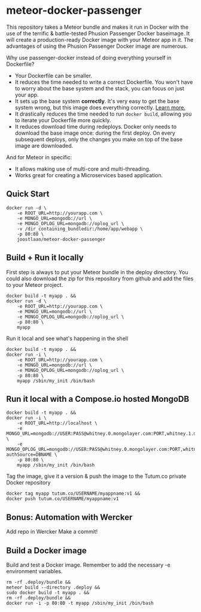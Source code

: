# meteor-docker-passenger
This repository takes a Meteor bundle and makes it run in Docker with the use of the terrific &amp; battle-tested Phusion Passenger Docker baseimage. It will create a production-ready Docker image with your Meteor app in it.
The advantages of using the Phusion Passenger Docker image are numerous.

Why use passenger-docker instead of doing everything yourself in Dockerfile?

 * Your Dockerfile can be smaller.
 * It reduces the time needed to write a correct Dockerfile. You won't have to worry about the base system and the stack, you can focus on just your app.
 * It sets up the base system **correctly**. It's very easy to get the base system wrong, but this image does everything correctly. [Learn more.](https://github.com/phusion/baseimage-docker#contents)
 * It drastically reduces the time needed to run `docker build`, allowing you to iterate your Dockerfile more quickly.
 * It reduces download time during redeploys. Docker only needs to download the base image once: during the first deploy. On every subsequent deploys, only the changes you make on top of the base image are downloaded.

 And for Meteor in specific:
 * It allows making use of multi-core and multi-threading.
 * Works great for creating a Microservices based application.

## Quick Start

```shell
docker run -d \
    -e ROOT_URL=http://yourapp.com \
    -e MONGO_URL=mongodb://url \
    -e MONGO_OPLOG_URL=mongodb://oplog_url \
    -v /dir_containing_bundledir:/home/app/webapp \
    -p 80:80 \
    joostlaan/meteor-docker-passenger
```

## Build + Run it locally

First step is always to put your Meteor bundle in the deploy directory. You could also download the zip for this repository from github and add the files to your Meteor project.

```shell
docker build -t myapp . &&
docker run -d \
    -e ROOT_URL=http://yourapp.com \
    -e MONGO_URL=mongodb://url \
    -e MONGO_OPLOG_URL=mongodb://oplog_url \
    -p 80:80 \
    myapp
```

Run it local and see what's happening in the shell

```shell
docker build -t myapp . &&
docker run -i \
    -e ROOT_URL=http://yourapp.com \
    -e MONGO_URL=mongodb://url \
    -e MONGO_OPLOG_URL=mongodb://oplog_url \
    -p 80:80 \
    myapp /sbin/my_init /bin/bash
```

## Run it local with a Compose.io hosted MongoDB

```shell
docker build -t myapp . &&
docker run -i \
    -e ROOT_URL=http://localhost \
    -e MONGO_URL=mongodb://USER:PASS@whitney.0.mongolayer.com:PORT,whitney.1.mongolayer.com:PORT/DBNAME \
    -e MONGO_OPLOG_URL=mongodb://USER:PASS@whitney.0.mongolayer.com:PORT,whitney.1.mongolayer.com:PORT/local?authSource=DBNAME \
    -p 80:80 \
    myapp /sbin/my_init /bin/bash 
```

Tag the image, give it a version & push the image to the Tutum.co private Docker repository
```shell
docker tag myapp tutum.co/USERNAME/myappname:v1 &&
docker push tutum.co/USERNAME/myappname:v1
```

## Bonus: Automation with Wercker

Add repo in Wercker
Make a commit!

## Build a Docker image
Build and test a Docker image. Remember to add the necessary -e environment variables.

```shell
rm -rf .deploy/bundle &&
meteor build --directory .deploy &&
sudo docker build -t myapp . &&
rm -rf .deploy/bundle &&
docker run -i -p 80:80 -t myapp /sbin/my_init /bin/bash 
```